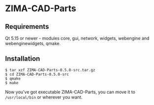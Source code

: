 ZIMA-CAD-Parts
==============

Requirements
------------
Qt 5.15 or newer - modules core, gui, network, widgets, webengine
and webenginewidgets, qmake.

Installation
------------

    $ tar xzf ZIMA-CAD-Parts-0.5.0-src.tar.gz
	$ cd ZIMA-CAD-Parts-0.5.0-src
	$ qmake
	$ make

Now you've got executable ZIMA-CAD-Parts, you can move it to `/usr/local/bin`
or wherever you want.
